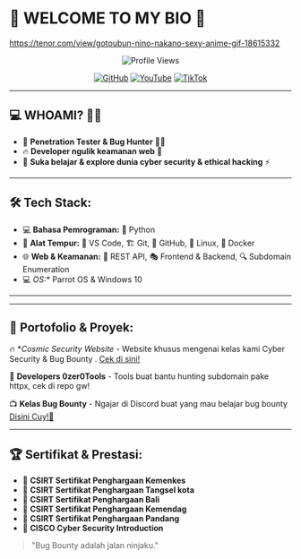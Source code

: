 # 👋 WELCOME TO MY BIO 🚀

https://tenor.com/view/gotoubun-nino-nakano-sexy-anime-gif-18615332


<p align="center">
  <img src="https://komarev.com/ghpvc/?username=AryzXploit&label=Profile%20Views&color=blue&style=flat" alt="Profile Views" />
</p>

<p align="center">
  <a href="https://github.com/Hihipro65"><img src="https://komarev.com/ghpvc/?username=AryzXploit&label=GitHub&color=blue&style=flat" alt="GitHub" /></a>
  <a href="https://www.youtube.com/dickychristian"><img src="https://komarev.com/ghpvc/?username=XDevTools&label=YouTube&color=blue&style=flat" alt="YouTube" /></a>
  <a href="https://www.tiktok.com/@hihipro65"><img src="https://komarev.com/ghpvc/?username=JaxTheWhiteHat&label=TikTok&color=blue&style=flat" alt="TikTok" /></a>
</p>

---

## 💻 WHOAMI? 🕵️‍♂️

- 🚀 **Penetration Tester & Bug Hunter** 🐛💥
- 🔥 **Developer ngulik keamanan web** 🔐
- 📖 **Suka belajar & explore dunia cyber security & ethical hacking** ⚡


---

## 🛠 Tech Stack: 

- 💻 **Bahasa Pemrograman:** 🐍 Python
- 🔧 **Alat Tempur:** 📝 VS Code, 🏗️ Git, 🐙 GitHub, 🐧 Linux, 🐳 Docker
- 🌐 **Web & Keamanan:** 🔗 REST API, 🎭 Frontend & Backend, 🔍 Subdomain Enumeration
- 💻 *OS:** Parrot OS & Windows 10

---



---

## 🚀 Portofolio & Proyek:

🔥 **Cosmic Security Website* - Website khusus mengenai kelas kami Cyber Security & Bug Bounty . [Cek di sini!](https://sites.google.com/view/cosmiccyberid/beranda)

🎯 **Developers 0zer0Tools** - Tools buat bantu hunting subdomain pake httpx, cek di repo gw!

📺 **Kelas Bug Bounty** - Ngajar di Discord buat yang mau belajar bug bounty [Disini Cuy!🚀](https://discord.gg/cosmiocsecurity)

---

## 🏆 Sertifikat & Prestasi:

- 🏅 **CSIRT Sertifikat Penghargaan Kemenkes** 
- 🏅 **CSIRT Sertifikat Penghargaan Tangsel kota** 
- 🏅 **CSIRT Sertifikat Penghargaan Bali**
- 🏅 **CSIRT Sertifikat Penghargaan Kemendag**
- 🏅 **CSIRT Sertifikat Penghargaan Pandang**
- 🏅 **CISCO Cyber Security Introduction**

> "Bug Bounty adalah jalan ninjaku."
